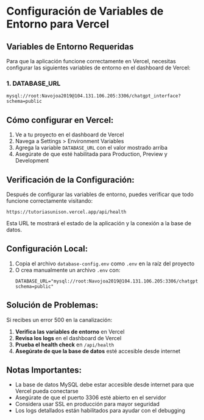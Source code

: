 # Configuración de Variables de Entorno para Vercel

## Variables de Entorno Requeridas

Para que la aplicación funcione correctamente en Vercel, necesitas configurar las siguientes variables de entorno en el dashboard de Vercel:

### 1. DATABASE_URL
```
mysql://root:Navojoa2019@104.131.106.205:3306/chatgpt_interface?schema=public
```

## Cómo configurar en Vercel:

1. Ve a tu proyecto en el dashboard de Vercel
2. Navega a Settings > Environment Variables
3. Agrega la variable `DATABASE_URL` con el valor mostrado arriba
4. Asegúrate de que esté habilitada para Production, Preview y Development

## Verificación de la Configuración:

Después de configurar las variables de entorno, puedes verificar que todo funcione correctamente visitando:
```
https://tutoriasunison.vercel.app/api/health
```

Esta URL te mostrará el estado de la aplicación y la conexión a la base de datos.

## Configuración Local:

1. Copia el archivo `database-config.env` como `.env` en la raíz del proyecto
2. O crea manualmente un archivo `.env` con:
   ```
   DATABASE_URL="mysql://root:Navojoa2019@104.131.106.205:3306/chatgpt_interface?schema=public"
   ```

## Solución de Problemas:

Si recibes un error 500 en la canalización:

1. **Verifica las variables de entorno** en Vercel
2. **Revisa los logs** en el dashboard de Vercel
3. **Prueba el health check** en `/api/health`
4. **Asegúrate de que la base de datos** esté accesible desde internet

## Notas Importantes:

- La base de datos MySQL debe estar accesible desde internet para que Vercel pueda conectarse
- Asegúrate de que el puerto 3306 esté abierto en el servidor
- Considera usar SSL en producción para mayor seguridad
- Los logs detallados están habilitados para ayudar con el debugging
